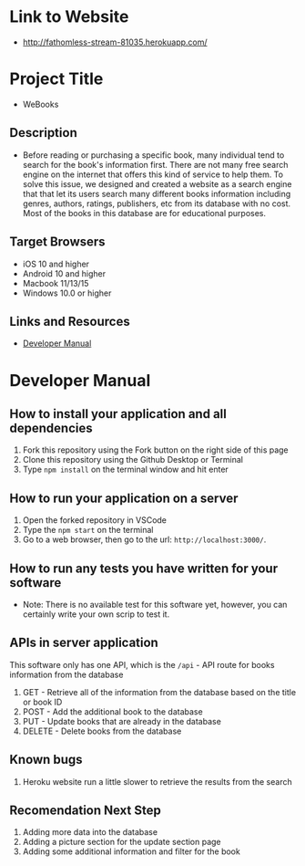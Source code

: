 # Link to Website
* http://fathomless-stream-81035.herokuapp.com/

# Project Title
* WeBooks

## Description
* Before reading or purchasing a specific book, many individual tend to search for the book's information first. There are not many free search engine on the internet that offers this kind of service to help them. To solve this issue, we designed and created a website as a search engine that that let its users search many different books information including genres, authors, ratings, publishers, etc from its database with no cost. Most of the books in this database are for educational purposes. 

## Target Browsers
* iOS 10 and higher
* Android 10 and higher
* Macbook 11/13/15
* Windows 10.0 or higher

## Links and Resources
* [Developer Manual](#developer-manual)

# Developer Manual

## How to install your application and all dependencies
1. Fork this repository using the Fork button on the right side of this page
2. Clone this repository using the Github Desktop or Terminal
3. Type `npm install` on the terminal window and hit enter

## How to run your application on a server
1. Open the forked repository in VSCode 
2. Type the `npm start` on the terminal
3. Go to a web browser, then go to the url: `http://localhost:3000/`.

## How to run any tests you have written for your software
* Note: There is no available test for this software yet, however, you can certainly write your own scrip to test it.

## APIs in server application 
This software only has one API, which is the `/api` - API route for books information from the database
1. GET - Retrieve all of the information from the database based on the title or book ID
2. POST - Add the additional book to the database
3. PUT - Update books that are already in the database
4. DELETE - Delete books from the database

## Known bugs 
1. Heroku website run a little slower to retrieve the results from the search

## Recomendation Next Step
1. Adding more data into the database
2. Adding a picture section for the update section page
3. Adding some additional information and filter for the book
